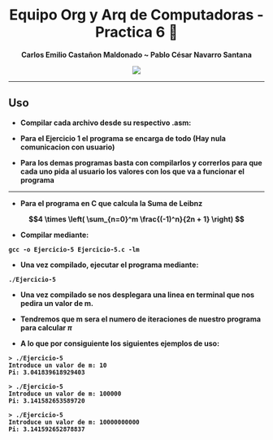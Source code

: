 </div>

<div align="center">
  
# **Equipo Org y Arq de Computadoras - Practica 6** 💾





<b>Carlos Emilio Castañon Maldonado    ~   Pablo  César Navarro Santana



[![](https://media.tenor.com/dcpZz7CEJWEAAAAC/spinning-cat-maxwell.gif)](https://www.youtube.com/watch?v=KC6cPq-NmuU)

</div>
  
---

## **Uso**

- Compilar cada archivo desde su respectivo .asm:
  
- Para el Ejercicio 1 el programa se encarga de todo (Hay nula comunicacion con usuario)

- Para los demas programas basta con compilarlos y correrlos para que cada uno pida al usuario los valores con los que va a funcionar el programa

---
- Para el programa en C que calcula la Suma de Leibnz

$$4 \times \left( \sum_{n=0}^m \frac{(-1)^n}{2n + 1} \right) $$

- Compilar mediante:

```
gcc -o Ejercicio-5 Ejercicio-5.c -lm
```

- Una vez compilado, ejecutar el programa mediante:

```
./Ejercicio-5 
```
- Una vez compilado se nos desplegara una linea en terminal que nos pedira un valor de m.

- Tendremos que m sera el numero de iteraciones de nuestro programa para calcular $\pi$

- A lo que por consiguiente los siguientes ejemplos de uso:

```
> ./Ejercicio-5 
Introduce un valor de m: 10
Pi: 3.041839618929403
```

```
> ./Ejercicio-5 
Introduce un valor de m: 100000
Pi: 3.141582653589720
```

```
> ./Ejercicio-5 
Introduce un valor de m: 10000000000
Pi: 3.141592652878837
```


